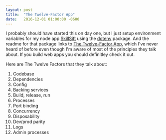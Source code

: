 ```yaml
---
layout: post
title:  "The Twelve-Factor App"
date:   2016-12-01 01:00:00 -0600
---
```


I probably should have started this on day one, but I just setup environment
variables for my node app [SkillSift](https://www.skilsift.com) using the [dotenv](https://www.npmjs.com/package/dotenv)
package. And the readme for that package links to [The Twelve-Factor
App](https://12factor.net/), which I've never heard of before even though I'm
aware of most of the principles they talk about. If you build web apps you
should definitley check it out.

Here are The Twelve Factors that they talk about:

1. Codebase
2. Dependencies
3. Config
4. Backing services
5. Build, release, run
6. Processes
7. Port binding
8. Concurrency
9. Disposability
10. Dev/prod parity
11. Logs
12. Admin processes
